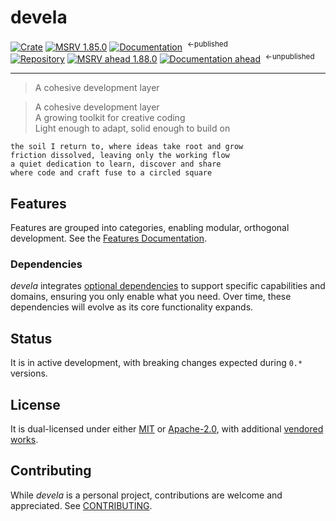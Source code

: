 # devela

[![Crate](https://img.shields.io/crates/v/devela.svg)](https://crates.io/crates/devela)
[![MSRV 1.85.0](https://flat.badgen.net/badge/MSRV/1.85.0/purple)](https://releases.rs/docs/1.85.0/)
[![Documentation](https://docs.rs/devela/badge.svg)](https://docs.rs/devela/)
&nbsp;<sup>←published</sup>
<br/>
[![Repository](https://flat.badgen.net/badge/github/v0.23.0/blue?icon=git)](https://github.com/andamira/devela)
[![MSRV ahead 1.88.0](https://flat.badgen.net/badge/MSRV/1.88.0/blue)](https://releases.rs/docs/1.88.0/)
[![Documentation ahead](https://flat.badgen.net/badge/docs/250802/blue)](https://andamira.github.io/libera/doc/devela/)
&nbsp;<sup>←unpublished</sup>

---

> A cohesive development layer

> A cohesive development layer<br/>
> A growing toolkit for creative coding<br/>
> Light enough to adapt, solid enough to build on<br/>
```poetry
the soil I return to, where ideas take root and grow
friction dissolved, leaving only the working flow
a quiet dedication to learn, discover and share
where code and craft fuse to a circled square
```

## Features

Features are grouped into categories, enabling modular, orthogonal development.
See the [Features Documentation].

[Features Documentation]: https://docs.rs/devela/latest/devela/_info/features/index.html


### Dependencies

*devela* integrates [optional dependencies] to support specific capabilities and
domains, ensuring you only enable what you need. Over time, these dependencies
will evolve as its core functionality expands.


[optional dependencies]: https://docs.rs/devela/latest/devela/_dep/index.html


## Status
It is in active development, with breaking changes expected during `0.*` versions.


## License
It is dual-licensed under either [MIT](LICENSE-MIT) or [Apache-2.0](LICENSE-APACHE),
with additional [vendored works](DOCS/VENDORED.md).


## Contributing
While *devela* is a personal project, contributions are welcome and appreciated.
See [CONTRIBUTING](DOCS/CONTRIBUTING.md).

